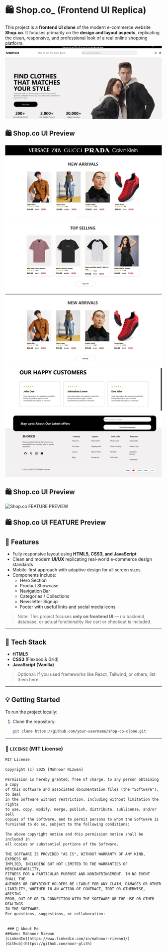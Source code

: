 # 🛍️ Shop.co_ (Frontend UI Replica)

This project is a **frontend UI clone** of the modern e-commerce website **Shop.co**. It focuses primarily on the **design and layout aspects**, replicating the clean, responsive, and professional look of a real online shopping platform.
![Homepage](./image/Screenshot%202025-04-19%20154237.png)
## 🛍️ Shop.co UI Preview

![CART VIEW](./image/Screenshot%202025-04-19%20154309.png)
![TOP SELLING](./image/Screenshot%202025-04-19%20154336.png)
![NEW ARRIVAL](./image/Screenshot%202025-04-19%20154410.png)
![CUSTOMER REVIEW](./image/Screenshot%202025-04-19%20154509.png)
![FOOTER](./image/Screenshot%202025-04-19%20154533.png)
## 🛍️ Shop.co UI Preview
![Shop.co FEATURE PREVIEW](./image/Screenshot%202025-04-19%171119.png)
## 🛍️ Shop.co UI FEATURE Preview

## 🚀 Features

- Fully responsive layout using **HTML5, CSS3, and JavaScript**
- Clean and modern **UI/UX** replicating real-world e-commerce design standards
- Mobile-first approach with adaptive design for all screen sizes
- Components include:
  - Hero Section
  - Product Showcase
  - Navigation Bar
  - Categories / Collections
  - Newsletter Signup
  - Footer with useful links and social media icons

> Note: This project focuses **only on frontend UI** — no backend, database, or actual functionality like cart or checkout is included.

---

## 📁 Tech Stack

- **HTML5**
- **CSS3** (Flexbox & Grid)
- **JavaScript (Vanilla)**

> Optional: If you used frameworks like React, Tailwind, or others, list them here.

---

## 💡 Getting Started

To run the project locally:

1. Clone the repository:
   ```bash
   git clone https://github.com/your-username/shop-co-clone.git

---

### 📄 `LICENSE` (MIT License)

```text
MIT License

Copyright (c) 2025 [Mahnoor Rizwan]

Permission is hereby granted, free of charge, to any person obtaining a copy
of this software and associated documentation files (the "Software"), to deal
in the Software without restriction, including without limitation the rights  
to use, copy, modify, merge, publish, distribute, sublicense, and/or sell      
copies of the Software, and to permit persons to whom the Software is         
furnished to do so, subject to the following conditions:                       

The above copyright notice and this permission notice shall be included in    
all copies or substantial portions of the Software.                           

THE SOFTWARE IS PROVIDED "AS IS", WITHOUT WARRANTY OF ANY KIND, EXPRESS OR    
IMPLIED, INCLUDING BUT NOT LIMITED TO THE WARRANTIES OF MERCHANTABILITY,      
FITNESS FOR A PARTICULAR PURPOSE AND NONINFRINGEMENT. IN NO EVENT SHALL THE   
AUTHORS OR COPYRIGHT HOLDERS BE LIABLE FOR ANY CLAIM, DAMAGES OR OTHER       
LIABILITY, WHETHER IN AN ACTION OF CONTRACT, TORT OR OTHERWISE, ARISING       
FROM, OUT OF OR IN CONNECTION WITH THE SOFTWARE OR THE USE OR OTHER DEALINGS  
IN THE SOFTWARE.
For questions, suggestions, or collaboration:


 ### 👩 About Me
##Name: Mahnoor Rizwan
[LinkedIn](https://www.linkedin.com/in/mahnoor-rizwan1/)
[Github](https://github.com/noor-glith)